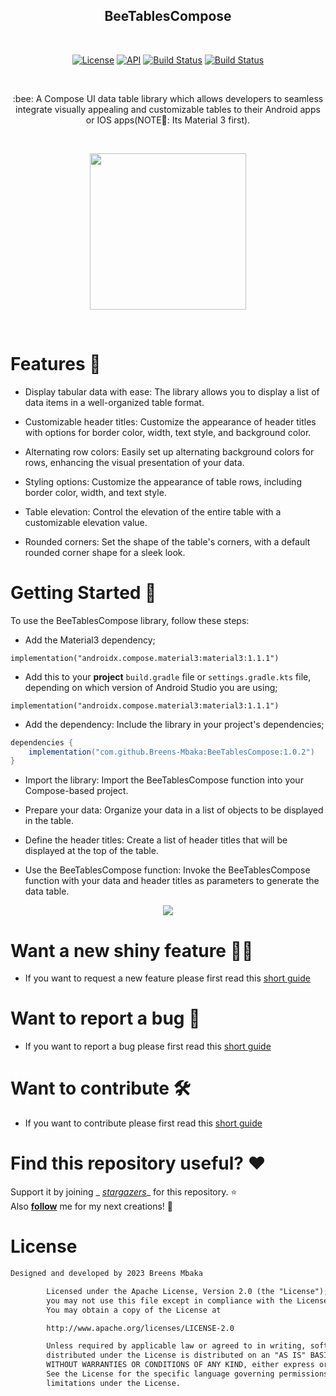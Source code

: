<h2 align="center">BeeTablesCompose</h2></br>

<p align="center">
<a href="https://opensource.org/licenses/Apache-2.0"><img alt="License" src="https://img.shields.io/badge/License-Apache%202.0-blue.svg"/></a>
<a href="https://android-arsenal.com/api?level=21+"><img alt="API" src="https://img.shields.io/badge/API-21%2B-brightgreen.svg?style=flat"/></a>
<a href="https://github.com/Breens-Mbaka/BeeTablesCompose/actions"><img alt="Build Status" src="https://github.com/Breens-Mbaka/BeeTablesCompose/workflows/Android%20CI/badge.svg"/></a>
<a href="https://jitpack.io/#Breens-Mbaka/BeeTablesCompose"><img alt="Build Status" src="https://jitpack.io/v/Breens-Mbaka/BeeTablesCompose.svg"/></a>
</p><br>

<p align="center">
:bee:  A Compose UI data table library which allows developers to seamless integrate visually appealing and customizable tables to their Android apps or IOS apps(NOTE🚨: Its Material 3 first).
</p><br>

<p align="center">
<img src ="https://github.com/Breens-Mbaka/AnimeFollowKMM/assets/72180010/1b3e239e-9b4b-4bde-a9f1-085878bdf94a" width="250"/>
</p><br>

# Features 🌟

- Display tabular data with ease: The library allows you to display a list of data items in a
  well-organized table format.

- Customizable header titles: Customize the appearance of header titles with options for border
  color, width, text style, and background color.

- Alternating row colors: Easily set up alternating background colors for rows, enhancing the visual
  presentation of your data.

- Styling options: Customize the appearance of table rows, including border color, width, and text
  style.

- Table elevation: Control the elevation of the entire table with a customizable elevation value.

- Rounded corners: Set the shape of the table's corners, with a default rounded corner shape for a
  sleek look.

# Getting Started 🦺

To use the BeeTablesCompose library, follow these steps:

- Add the Material3 dependency;

```
implementation("androidx.compose.material3:material3:1.1.1")
```

- Add this to your **project** ```build.gradle``` file or ```settings.gradle.kts``` file, depending
  on which version of Android Studio you are using;

```
implementation("androidx.compose.material3:material3:1.1.1")
```

- Add the dependency: Include the library in your project's dependencies;

```gradle
dependencies {
    implementation("com.github.Breens-Mbaka:BeeTablesCompose:1.0.2")
}
```

- Import the library: Import the BeeTablesCompose function into your Compose-based project.

- Prepare your data: Organize your data in a list of objects to be displayed in the table.

- Define the header titles: Create a list of header titles that will be displayed at the top of the
  table.

- Use the BeeTablesCompose function: Invoke the BeeTablesCompose function with your data and header
  titles as parameters to generate the data table.

<p align="center">
<img src="https://github.com/Breens-Mbaka/AnimeFollowKMM/assets/72180010/42f7fab4-cfe4-4236-968c-4a6eda006b0f" />

# Want a new shiny feature 🪩✨
- If you want to request a new feature please first read this [short guide](https://github.com/Breens-Mbaka/BeeTablesCompose/blob/master/.github/ISSUE_TEMPLATE/feature_request.md)

# Want to report a bug 🐞
- If you want to report a bug please first read this [short guide](https://github.com/Breens-Mbaka/BeeTablesCompose/blob/master/.github/ISSUE_TEMPLATE/bug_report.md)

# Want to contribute 🛠
- If you want to contribute please first read this [short guide](https://github.com/Breens-Mbaka/BeeTablesCompose/blob/master/.github/ISSUE_TEMPLATE/pull_request_template.md)

# Find this repository useful? :heart:

Support it by joining _
_[stargazers](https://github.com/Breens-Mbaka/BeeTablesCompose/stargazers)__
for this repository. :star: <br>
Also __[follow](https://github.com/Breens-Mbaka)__ me for my next creations! 🤩
</p>

# License
```xml
Designed and developed by 2023 Breens Mbaka

        Licensed under the Apache License, Version 2.0 (the "License");
        you may not use this file except in compliance with the License.
        You may obtain a copy of the License at

        http://www.apache.org/licenses/LICENSE-2.0

        Unless required by applicable law or agreed to in writing, software
        distributed under the License is distributed on an "AS IS" BASIS,
        WITHOUT WARRANTIES OR CONDITIONS OF ANY KIND, either express or implied.
        See the License for the specific language governing permissions and
        limitations under the License.
```
